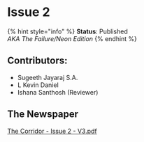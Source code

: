 # Issue 2

{% hint style="info" %}
**Status**: Published \
_AKA The Failure/Neon Edition_
{% endhint %}

## Contributors:

* Sugeeth Jayaraj S.A.
* L Kevin Daniel
* Ishana Santhosh (Reviewer)

## The Newspaper

[The Corridor - Issue 2 - V3.pdf](https://res.craft.do/user/full/34ae8ebc-d508-7305-20e2-17e06364862c/doc/6aedab5d-852e-43ec-9705-d705d0d442ca/45ae9cf2-2b96-4492-b167-4b6b696320d5)
